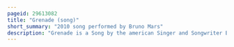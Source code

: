 ```yaml
---
pageid: 29613082
title: "Grenade (song)"
short_summary: "2010 song performed by Bruno Mars"
description: "Grenade is a Song by the american Singer and Songwriter Bruno Mars from his Debut Studio album Doo-Wops Hooligans. The Pop and Power Pop Song was written and produced by the Smeezingtons with additional Songwriting by Brody Brown, Claude Kelly, and Andrew Wyatt. The song was developed from an unreleased track with similar lyrical themes played by record producer Benny Blanco to Mars. Grenade was entirely rearranged and re-recorded two Days before the Album's Release. The Lyrics carry a Message of unrequited Love and how Mars' Heart was broken despite his best Efforts to show his Love to her. In october 2010 Elektra Records released the Song as the second promotional single and as the second official single to contemporary Hit and rhythmic contemporary Stations in the us."
---
```

